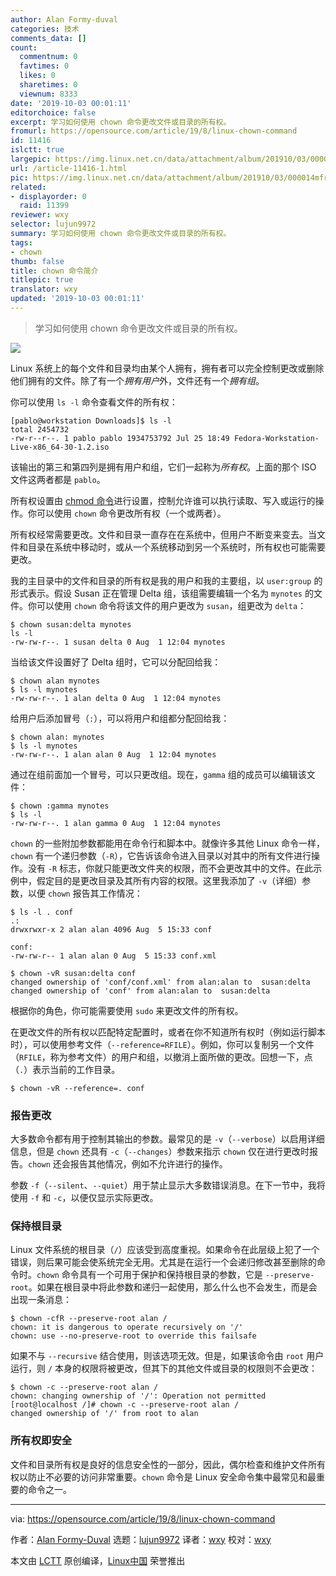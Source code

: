 ```yaml
---
author: Alan Formy-duval
categories: 技术
comments_data: []
count:
  commentnum: 0
  favtimes: 0
  likes: 0
  sharetimes: 0
  viewnum: 8333
date: '2019-10-03 00:01:11'
editorchoice: false
excerpt: 学习如何使用 chown 命令更改文件或目录的所有权。
fromurl: https://opensource.com/article/19/8/linux-chown-command
id: 11416
islctt: true
largepic: https://img.linux.net.cn/data/attachment/album/201910/03/000014mfrxrxi5rej75mjs.jpg
url: /article-11416-1.html
pic: https://img.linux.net.cn/data/attachment/album/201910/03/000014mfrxrxi5rej75mjs.jpg.thumb.jpg
related:
- displayorder: 0
  raid: 11399
reviewer: wxy
selector: lujun9972
summary: 学习如何使用 chown 命令更改文件或目录的所有权。
tags:
- chown
thumb: false
title: chown 命令简介
titlepic: true
translator: wxy
updated: '2019-10-03 00:01:11'
---
```



> 
> 学习如何使用 chown 命令更改文件或目录的所有权。
> 
> 
> 


![](/data/attachment/album/201910/03/000014mfrxrxi5rej75mjs.jpg)


Linux 系统上的每个文件和目录均由某个人拥有，拥有者可以完全控制更改或删除他们拥有的文件。除了有一个*拥有用户*外，文件还有一个*拥有组*。


你可以使用 `ls -l` 命令查看文件的所有权：



```
[pablo@workstation Downloads]$ ls -l
total 2454732
-rw-r--r--. 1 pablo pablo 1934753792 Jul 25 18:49 Fedora-Workstation-Live-x86_64-30-1.2.iso
```

该输出的第三和第四列是拥有用户和组，它们一起称为*所有权*。上面的那个 ISO 文件这两者都是 `pablo`。


所有权设置由 [chmod 命令](https://opensource.com/article/19/8/introduction-linux-chmod-command)进行设置，控制允许谁可以执行读取、写入或运行的操作。你可以使用 `chown` 命令更改所有权（一个或两者）。


所有权经常需要更改。文件和目录一直存在在系统中，但用户不断变来变去。当文件和目录在系统中移动时，或从一个系统移动到另一个系统时，所有权也可能需要更改。


我的主目录中的文件和目录的所有权是我的用户和我的主要组，以 `user:group` 的形式表示。假设 Susan 正在管理 Delta 组，该组需要编辑一个名为 `mynotes` 的文件。你可以使用 `chown` 命令将该文件的用户更改为 `susan`，组更改为 `delta`：



```
$ chown susan:delta mynotes
ls -l
-rw-rw-r--. 1 susan delta 0 Aug  1 12:04 mynotes
```

当给该文件设置好了 Delta 组时，它可以分配回给我：



```
$ chown alan mynotes
$ ls -l mynotes
-rw-rw-r--. 1 alan delta 0 Aug  1 12:04 mynotes
```

给用户后添加冒号（`:`），可以将用户和组都分配回给我：



```
$ chown alan: mynotes
$ ls -l mynotes
-rw-rw-r--. 1 alan alan 0 Aug  1 12:04 mynotes
```

通过在组前面加一个冒号，可以只更改组。现在，`gamma` 组的成员可以编辑该文件：



```
$ chown :gamma mynotes
$ ls -l
-rw-rw-r--. 1 alan gamma 0 Aug  1 12:04 mynotes
```

`chown` 的一些附加参数都能用在命令行和脚本中。就像许多其他 Linux 命令一样，`chown` 有一个递归参数（`-R`），它告诉该命令进入目录以对其中的所有文件进行操作。没有 `-R` 标志，你就只能更改文件夹的权限，而不会更改其中的文件。在此示例中，假定目的是更改目录及其所有内容的权限。这里我添加了 `-v`（详细）参数，以便 `chown` 报告其工作情况：



```
$ ls -l . conf
.:
drwxrwxr-x 2 alan alan 4096 Aug  5 15:33 conf

conf:
-rw-rw-r-- 1 alan alan 0 Aug  5 15:33 conf.xml

$ chown -vR susan:delta conf
changed ownership of 'conf/conf.xml' from alan:alan to  susan:delta
changed ownership of 'conf' from alan:alan to  susan:delta
```

根据你的角色，你可能需要使用 `sudo` 来更改文件的所有权。


在更改文件的所有权以匹配特定配置时，或者在你不知道所有权时（例如运行脚本时），可以使用参考文件（`--reference=RFILE`）。例如，你可以复制另一个文件（`RFILE`，称为参考文件）的用户和组，以撤消上面所做的更改。回想一下，点（`.`）表示当前的工作目录。



```
$ chown -vR --reference=. conf
```

### 报告更改


大多数命令都有用于控制其输出的参数。最常见的是 `-v`（`--verbose`）以启用详细信息，但是 `chown` 还具有 `-c`（`--changes`）参数来指示 `chown` 仅在进行更改时报告。`chown` 还会报告其他情况，例如不允许进行的操作。


参数 `-f`（`--silent`、`--quiet`）用于禁止显示大多数错误消息。在下一节中，我将使用 `-f` 和 `-c`，以便仅显示实际更改。


### 保持根目录


Linux 文件系统的根目录（`/`）应该受到高度重视。如果命令在此层级上犯了一个错误，则后果可能会使系统完全无用。尤其是在运行一个会递归修改甚至删除的命令时。`chown` 命令具有一个可用于保护和保持根目录的参数，它是 `--preserve-root`。如果在根目录中将此参数和递归一起使用，那么什么也不会发生，而是会出现一条消息：



```
$ chown -cfR --preserve-root alan /
chown: it is dangerous to operate recursively on '/'
chown: use --no-preserve-root to override this failsafe
```

如果不与 `--recursive` 结合使用，则该选项无效。但是，如果该命令由 `root` 用户运行，则 `/` 本身的权限将被更改，但其下的其他文件或目录的权限则不会更改：



```
$ chown -c --preserve-root alan /
chown: changing ownership of '/': Operation not permitted
[root@localhost /]# chown -c --preserve-root alan /
changed ownership of '/' from root to alan
```

### 所有权即安全


文件和目录所有权是良好的信息安全性的一部分，因此，偶尔检查和维护文件所有权以防止不必要的访问非常重要。`chown` 命令是 Linux 安全命令集中最常见和最重要的命令之一。




---


via: <https://opensource.com/article/19/8/linux-chown-command>


作者：[Alan Formy-Duval](https://opensource.com/users/alanfdosshttps://opensource.com/users/sethhttps://opensource.com/users/alanfdosshttps://opensource.com/users/sethhttps://opensource.com/users/greg-phttps://opensource.com/users/alanfdoss) 选题：[lujun9972](https://github.com/lujun9972) 译者：[wxy](https://github.com/wxy) 校对：[wxy](https://github.com/wxy)


本文由 [LCTT](https://github.com/LCTT/TranslateProject) 原创编译，[Linux中国](https://linux.cn/) 荣誉推出